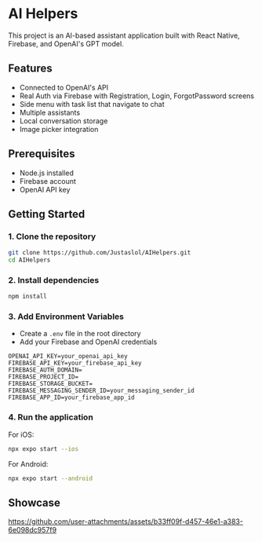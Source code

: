 # AI Helpers

This project is an AI-based assistant application built with React Native, Firebase, and OpenAI's GPT model.
   

## Features
- Connected to OpenAI's API
- Real Auth via Firebase with Registration, Login, ForgotPassword screens
- Side menu with task list that navigate to chat
- Multiple assistants
- Local conversation storage
- Image picker integration

## Prerequisites
- Node.js installed
- Firebase account
- OpenAI API key

## Getting Started

### 1. Clone the repository
```bash
git clone https://github.com/Justaslol/AIHelpers.git
cd AIHelpers
```

### 2. Install dependencies
``` bash
npm install
```

### 3. Add Environment Variables
- Create a `.env` file in the root directory
- Add your Firebase and OpenAI credentials
```
OPENAI_API_KEY=your_openai_api_key
FIREBASE_API_KEY=your_firebase_api_key
FIREBASE_AUTH_DOMAIN=
FIREBASE_PROJECT_ID=
FIREBASE_STORAGE_BUCKET=
FIREBASE_MESSAGING_SENDER_ID=your_messaging_sender_id
FIREBASE_APP_ID=your_firebase_app_id
```

### 4. Run the application

For iOS:
```bash
npx expo start --ios
```

For Android:
```bash
npx expo start --android
```

## Showcase


https://github.com/user-attachments/assets/b33ff09f-d457-46e1-a383-6e098dc957f9



